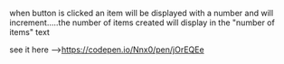 when button is clicked an item will be displayed with a number and will increment.....the number of items created will display in the "number of items" text

see it here -->https://codepen.io/Nnx0/pen/jOrEQEe
